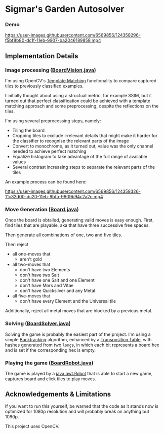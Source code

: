 # Sigmar's Garden Autosolver 

### Demo

https://user-images.githubusercontent.com/6569856/124358296-f5bf8b80-dc1f-11eb-9907-ba2046189858.mp4

## Implementation Details

### Image processing ([BoardVision.java](src/main/java/net/marvk/sigmarsgarden/BoardVision.java))

I'm using OpenCV's [Template Matching](https://docs.opencv.org/3.4/de/da9/tutorial_template_matching.html) functionality to compare captured tiles to previously classified examples. 

I initially thought about using a structual metric, for example SSIM, but it turned out that perfect classification could be achieved with a template matching approach and some preprocessing, despite the reflections on the tiles.

I'm using several preprocessing steps, namely: 

* Tiling the board
* Cropping tiles to exclude irrelevant details that might make it harder for the classifier to recognise the relevant parts of the image
* Convert to monochrome, as it turned out, value was the only channel needed to achieve perfect matching
* Equalize histogram to take advantage of the full range of available values
* Several contrast increasing steps to separate the relevant parts of the tiles

An example process can be found here:

https://user-images.githubusercontent.com/6569856/124358326-11c32d00-dc20-11eb-9bfa-9909b94c2a2c.mp4

### Move Generation ([Board.java](src/main/java/net/marvk/sigmarsgarden/Board.java))

Once the board is obtailed, generating valid moves is easy enough. First, find tiles that are playable, aka that have three successive free spaces.

Then generate all combinations of one, two and five tiles. 

Then reject 

* all one-moves that 
  * aren't gold
* all two-moves that 
  * don't have two Elements
  * don't have two Salt
  * don't have one Salt and one Element
  * don't have Mors and Vitae
  * don't have Quicksilver and any Metal
* all five-moves that
  * don't have every Element and the Universal tile

Additionally, reject all metal moves that are blocked by a previous metal.

### Solving ([BoardSolver.java](src/main/java/net/marvk/sigmarsgarden/BoardSolver.java))

Solving the game is probably the easiest part of the project. I'm using a simple [Backtracking](https://en.wikipedia.org/wiki/Backtracking) algorithm, enhanced by a [Transposition Table](https://en.wikipedia.org/wiki/Transposition_table), with hashes generated from two `long`s, in which each bit represents a board hex and is set if the corresponding hex is empty.

### Playing the game ([BoardRobot.java](src/main/java/net/marvk/sigmarsgarden/BoardVision.java))

The game is played by a [java.awt.Robot](https://docs.oracle.com/en/java/javase/16/docs/api/java.desktop/java/awt/Robot.html) that is able to start a new game, captures board and click tiles to play moves.

## Acknowledgements & Limitations

If you want to run this yourself, be warned that the code as it stands now is optimized for 1080p resolution and will probably break on anything but 1080p.

This project uses OpenCV.
